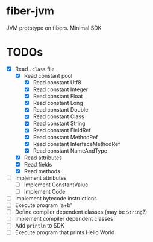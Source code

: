 # fiber-jvm
JVM prototype on fibers. Minimal SDK

# TODOs
- [x] Read `.class` file
  - [x] Read constant pool
    - [x] Read constant Utf8
    - [x] Read constant Integer
    - [x] Read constant Float
    - [x] Read constant Long
    - [x] Read constant Double
    - [x] Read constant Class
    - [x] Read constant String
    - [x] Read constant FieldRef
    - [x] Read constant MethodRef
    - [x] Read constant InterfaceMethodRef
    - [x] Read constant NameAndType
  - [x] Read attributes
  - [x] Read fields
  - [x] Read methods
- [ ] Implement attributes
  - [ ] Implement ConstantValue
  - [ ] Implement Code
- [ ] Implement bytecode instructions
- [ ] Execute program 'a+b'
- [ ] Define compiler dependent classes (may be `String`?)
- [ ] Implement compiler dependent classes
- [ ] Add `println` to SDK
- [ ] Execute program that prints Hello World
